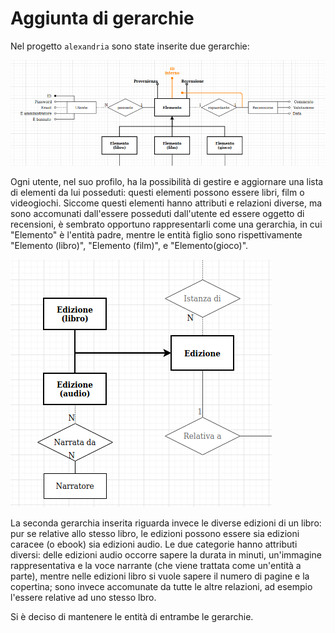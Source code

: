 # Aggiunta di gerarchie


Nel progetto `alexandria` sono state inserite due gerarchie:

![](img/gerarchia1.png)

Ogni utente, nel suo profilo, ha la possibilità di gestire e aggiornare una lista di elementi da lui posseduti: questi elementi possono essere libri, film o videogiochi. Siccome questi elementi hanno attributi e relazioni diverse, ma sono accomunati dall'essere posseduti dall'utente ed essere oggetto di recensioni, è sembrato opportuno rappresentarli come una gerarchia, in cui "Elemento" è l'entità padre, mentre le entità figlio sono rispettivamente "Elemento (libro)", "Elemento (film)", e "Elemento(gioco)".

![](img/gerarchia2.png)

La seconda gerarchia inserita riguarda invece le diverse edizioni di un libro: pur se relative allo stesso libro, le edizioni possono essere sia edizioni caracee (o ebook) sia edizioni audio. Le due categorie hanno attributi diversi: delle edizioni audio occorre sapere la durata in minuti, un'immagine rappresentativa e la voce narrante (che viene trattata come un'entità a parte), mentre nelle edizioni libro si vuole sapere il numero di pagine e la copertina; sono invece accomunate da tutte le altre relazioni, ad esempio l'essere relative ad uno stesso lbro. 

Si è deciso di mantenere le entità di entrambe le gerarchie.
